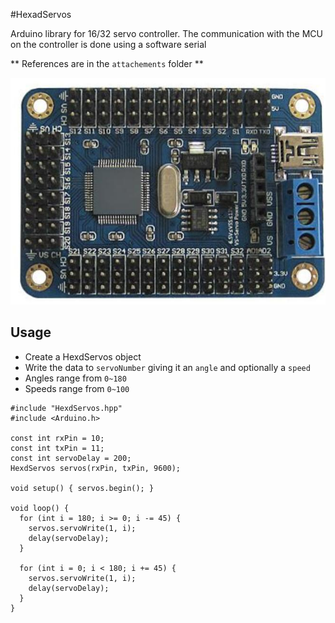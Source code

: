 #HexadServos

Arduino library for 16/32 servo controller. The communication with the MCU on the controller is done using a software serial

** References are in the `attachements` folder **

![](attachments/controller_image.png)

## Usage

- Create a HexdServos object
- Write the data to `servoNumber` giving it an `angle` and optionally a `speed`
- Angles range from `0~180`
- Speeds range from `0~100`

```Arduino
#include "HexdServos.hpp"
#include <Arduino.h>

const int rxPin = 10;
const int txPin = 11;
const int servoDelay = 200;
HexdServos servos(rxPin, txPin, 9600);

void setup() { servos.begin(); }

void loop() {
  for (int i = 180; i >= 0; i -= 45) {
    servos.servoWrite(1, i);
    delay(servoDelay);
  }

  for (int i = 0; i < 180; i += 45) {
    servos.servoWrite(1, i);
    delay(servoDelay);
  }
}
```
